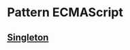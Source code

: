 # Pattern ECMAScript

## [Singleton](https://github.com/AndriiKot/Patterns--ECMAScript/tree/main/Singleton)